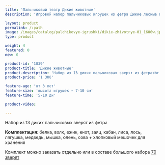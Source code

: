 ```yaml
---
title: 'Пальчиковый театр Дикие животные'
description: 'Игровой набор пальчиковых игрушек из фетра Дикие лесные животные'

layout: product
permalink: /:path
image: /images/catalog/palchikovye-igrushki/dikie-zhivotnye-01_1600w.jpg
type: product

weight: 4
featured: 0
new: 0

product-id: '1039'
product-title: 'Дикие животные'
product-description: 'Набор из 13 диких пальчиковых зверят из фетра<br /><br />**Комплектация**: белка, волк, ежик, енот, заяц, кабан, лиса, лось, лягушка, медведь, мышка, олень, сова + хлопковый мешочек для хранения<br /><br />Комплект можно заказать отдельно или в составе большого набора [70 зверят](/palchikovyj-teatr-70-zveryat)'
product-price: '1 300'

feature-age: 'от 3 лет'
feature-size: 'высота игрушек ∽ 7-10 см'
feature-time: '5-10 дн'

product-video: 

---
```

Набор из 13 диких пальчиковых зверят из фетра

**Комплектация**: белка, волк, ежик, енот, заяц, кабан, лиса, лось, лягушка, медведь, мышка, олень, сова + хлопковый мешочек для хранения

Комплект можно заказать отдельно или в составе большого набора [70 зверят](/palchikovyj-teatr-70-zveryat)